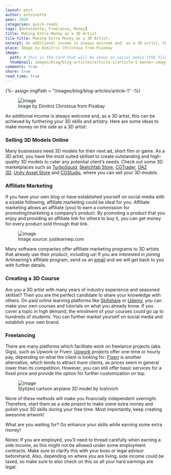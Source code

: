 ```yaml
---
layout: post
author: antoinette
year: 2020
categories: quick-reads
tags: [Antoinette, Freelance, Money]
title: Making Extra Money as a 3D Artist
tile-title: Making Extra Money as a 3D Artist.
excerpt: An additional income is always welcome and, as a 3D artist, this can be achieved by furthering your 3D skills and artistry. Here are some ideas to make money on the side as a 3D artist.
place: Image by Dimitris Christoua from Pixabay
image:
  path: # this is the card that will be shown on social media (PSD file in G:\My Drive\Sandbox\Web\cardsTemplate.psd)
  thumbnail: images/blog/blog-articles/article-1/article-1-banner-image.jpg
comments: true
share: true
read_time: true
---
```

{%- assign imgPath = "/images/blog/blog-articles/article-1" -%}

<!-- Article Banner -->
<figure class="align-center">
	<img src="{{imgPath}}/article-1-banner-image.jpg" alt="image">
  <figcaption>Image by Dimitris Christoua from Pixabay</figcaption>
</figure>

An additional income is always welcome and, as a 3D artist, this can be achieved by furthering your 3D skills and artistry. Here are some ideas to make money on the side as a 3D artist:

### Selling 3D Models Online
Many businesses need 3D models for their next ad, short film or game. As a 3D artist, you have the most suited skillset to create outstanding and high-quality 3D models to cater any potential client’s needs. Check out some 3D marketplaces such as [TurboSquid](https://www.turbosquid.com/), [Sketchfab Store](https://sketchfab.com/store), [CGTrader](https://www.cgtrader.com/), [DAZ 3D](https://www.daz3d.com/shop/), [Unity Asset Store](https://assetstore.unity.com/) and [CGStudio](https://www.cgstudio.com/), where you can sell your 3D models.

### Affiliate Marketing
If you have your own blog or have established yourself on social media with a sizable following, affiliate marketing could be ideal for you. Affiliate marketing allows an affiliate (you) to earn a commission for promoting/marketing a company’s product. By promoting a product that you enjoy and providing an affiliate link for others to buy it, you can get money for every product sold through that link.

<!-- Affiliate Graphic -->
<figure class="align-center">
	<img src="{{imgPath}}/how-affiliate-marketing-works1-JustLearnWPcom.png" alt="image">
  <figcaption>Image source: justlearnwp.com </figcaption>
</figure>

Many software companies offer affiliate marketing programs to 3D artists that already use their product, including us! If you are interested in joining Artineering’s affiliate program, send us an [email](mailto:affiliate@artineering.io) and we will get back to you with further details.

### Creating a 3D Course
Are you a 3D artist with many years of industry experience and seasoned skillset? Then you are the perfect candidate to share your knowledge with others. On paid online learning platforms like [Skillshare](https://www.skillshare.com/) or [Udemy](https://www.udemy.com/), you can make your own courses and tutorials on what you already know. If you cover a topic in high demand, the enrolment of your courses could go up to hundreds of students. You can further market yourself  on social media and establish your own brand.

### Freelancing
There are many platforms which facilitate work on freelance projects (aka. Gigs), such as Upwork or Fiverr. [Upwork](https://www.upwork.com/) projects offer one-time or hourly pay, depending on what the client is looking for. [Fiverr](https://www.fiverr.com/) is another alternative, which tends to attract more clients, as prices seem in general lower than its competition. However, you can still offer basic services for a fixed price and provide the option for further customization on top.

<!-- Article Banner -->
<figure class="align-center">
	<img src="{{imgPath}}/stylized-cartoon-aeroplaneby-loshivich.jpg" alt="image">
  <figcaption>Stylized cartoon airplane 3D model by loshivich</figcaption>
</figure>

None of these methods will make you financially independent overnight. Therefore, start them as a side project to make some extra money and polish your 3D skills during your free time. Most importantly, keep creating awesome artwork!

What are you waiting for? Go enhance your skills while earning some extra money!

Notes: If you are employed, you’ll need to thread carefully when earning a side income, as this might not be allowed under some employment contracts. Make sure to clarify this with your boss or legal advisor beforehand.  Also, depending on where you are living, side income could be taxed, so make sure to also check on this so all your hard earnings are legal.
